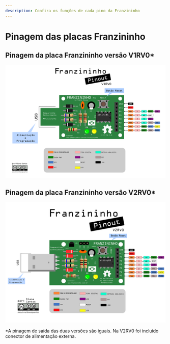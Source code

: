 ```yaml
---
description: Confira os funções de cada pino da Franzininho
---
```


# Pinagem das placas Franzininho

## Pinagem da placa Franzininho versão V1RV0\*

![pinagem V1RV0](../.gitbook/assets/pinagem-v1.png)

## Pinagem da placa Franzininho versão V2RV0\*

![pinagem V2RV0](../.gitbook/assets/pinagem-v2%20%284%29.png)

\*A pinagem de saída das duas versões são iguais. Na V2RV0 foi incluído conector de alimentação externa.

